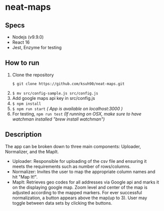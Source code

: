# neat-maps

## Specs
- Nodejs (v9.9.0)
- React 16
- Jest, Enzyme for testing

## How to run
1. Clone the repository
    ```
    $ git clone https://github.com/ksuh90/neat-maps.git
    ```
2. ```$ mv src/config-sample.js src/config.js```
3. Add google maps api key in src/config.js 
4. ```$ npm install```
5. ```$ npm run start``` _( App is available on localhost:3000 )_
6. For testing, ```npm run test``` _(If running on OSX, make sure to have watchman installed "brew install watchman")_

## Description
The app can be broken down to three main components: Uploader, Normalizer, and the MapIt. 
- Uploader: Responsible for uploading of the csv file and ensuring it meets the requirements such as number of rows/columns. 
- Normalizer: Invites the user to map the appropriate column names and hit "Map It!".
- MapIt: Retrieves geo codes for all addresses via Google api and marks it on the displaying google map. Zoom level and center of the map is adjusted according to the mapped markers. For ever successful normalization, a button appears above the map(up to 3). User may toggle between data sets by clicking the buttons.
